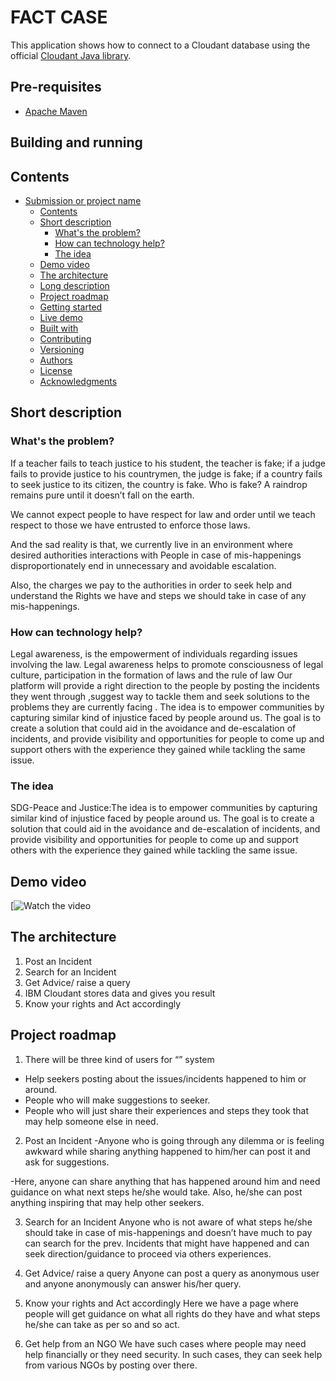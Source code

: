 # FACT CASE

This application shows how to connect to a Cloudant database using the official [Cloudant Java library](https://github.com/cloudant/java-cloudant).

## Pre-requisites

* [Apache Maven](https://maven.apache.org/)

## Building and running

## Contents

- [Submission or project name](#submission-or-project-name)
  - [Contents](#contents)
  - [Short description](#short-description)
    - [What's the problem?](#whats-the-problem)
    - [How can technology help?](#how-can-technology-help)
    - [The idea](#the-idea)
  - [Demo video](#demo-video)
  - [The architecture](#the-architecture)
  - [Long description](#long-description)
  - [Project roadmap](#project-roadmap)
  - [Getting started](#getting-started)
  - [Live demo](#live-demo)
  - [Built with](#built-with)
  - [Contributing](#contributing)
  - [Versioning](#versioning)
  - [Authors](#authors)
  - [License](#license)
  - [Acknowledgments](#acknowledgments)

## Short description

### What's the problem?

If a teacher fails to teach justice to his student, the teacher is fake; if a judge fails to provide justice to his countrymen, the judge is fake; if a country fails to seek justice to its citizen, the country is fake. Who is fake? A raindrop remains pure until it doesn’t fall on the earth.

We cannot expect people to have respect for law and order until we teach respect to those we have entrusted to enforce those laws.

And the sad reality is that, we currently live in an environment where desired authorities interactions with People in case of mis-happenings disproportionately end in unnecessary and avoidable escalation.

Also, the charges we pay to the authorities in order to seek help and understand the Rights we have and steps we should take in case of any mis-happenings. 


### How can technology help?

Legal awareness, is the empowerment of individuals regarding issues involving the law. Legal awareness helps to promote consciousness of legal culture, participation in the formation of laws and the rule of law 
Our platform will provide a right direction to the people by posting the incidents they  went through ,suggest way to tackle them  and seek solutions to the problems they are currently facing .
The idea is to empower communities by capturing similar kind of injustice faced by people around us. The goal is to create a solution that could aid in the avoidance and de-escalation of incidents, and provide visibility and opportunities for people to come up and support others with the experience they gained while tackling the same issue.


### The idea
SDG-Peace and Justice:The idea is to empower communities by capturing similar kind of injustice faced by people around us. The goal is to create a solution that could aid in the avoidance and de-escalation of incidents, and provide visibility and opportunities for people to come up and support others with the experience they gained while tackling the same issue.
## Demo video

[![Watch the video](https://www.youtube.com/watch?v=2nPC_KJYwgw)

## The architecture

1.	Post an Incident 
2.	Search for an Incident 
3.	Get Advice/ raise a query 
4.  IBM Cloudant stores data and gives you result
5. 	Know your rights and Act accordingly

## Project roadmap

1.	There will be three kind of users for “” system
-	Help seekers posting about the issues/incidents happened to him or around.
-	People who will make suggestions to seeker.
-	People who will just share their experiences and steps they took that may help someone else in need. 
2.	Post an Incident 
-Anyone who is going through any dilemma or is feeling awkward while sharing anything happened to him/her can post it and ask for suggestions.

-Here, anyone can share anything that has happened around him and need guidance on what next steps he/she would take. Also, he/she can post anything inspiring that may help other seekers.

3.	Search for an Incident 
Anyone who is not aware of what steps he/she should take in case of mis-happenings and doesn’t have much to pay can search for the prev. Incidents that might have happened and can seek direction/guidance to proceed via others experiences.

4.	Get Advice/ raise a query 
Anyone can post a query as anonymous user and anyone anonymously can answer his/her query.

5.	Know your rights and Act accordingly
Here we have a page where people will get guidance on what all rights do they have and what steps he/she can take as per so and so act.

6.	Get help from an NGO
We have such cases where people may need help financially or they need security. In such cases, they can seek help from various NGOs by posting over there.  




